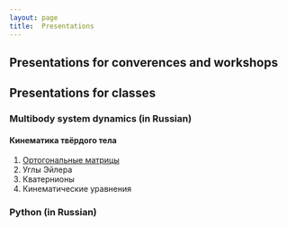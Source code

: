 ```yaml
---
layout: page
title:  Presentations
---
```


## Presentations for converences and workshops



## Presentations for classes

### Multibody system dynamics (in Russian)

#### Кинематика твёрдого тела

1. [Ортогональные матрицы](https://github.com/Kidinnu/mbs/blob/master/presentations/%D0%9F%D1%80%D0%B5%D0%B7%D0%B5%D0%BD%D1%82%D0%B0%D1%86%D0%B8%D1%8F_%D0%9E%D1%80%D1%82%D0%BE%D0%B3%D0%BE%D0%BD%D0%B0%D0%BB%D1%8C%D0%BD%D1%8B%D0%B5_%D0%BC%D0%B0%D1%82%D1%80%D0%B8%D1%86%D1%8B_v3.pdf)
2. Углы Эйлера
3. Кватернионы
4. Кинематические уравнения

### Python (in Russian)




